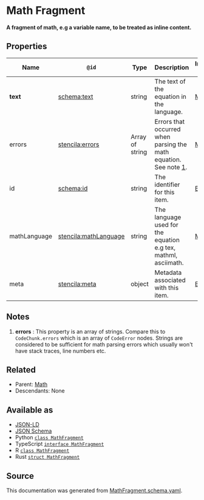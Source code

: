 # Math Fragment

**A fragment of math, e.g a variable name, to be treated as inline content.**

## Properties

| Name         | `@id`                                                                 | Type            | Description                                                                | Inherited from      |
| ------------ | --------------------------------------------------------------------- | --------------- | -------------------------------------------------------------------------- | ------------------- |
| **text**     | [schema:text](https://schema.org/text)                                | string          | The text of the equation in the language.                                  | [Math](Math.md)     |
| errors       | [stencila:errors](https://schema.stenci.la/errors.jsonld)             | Array of string | Errors that occurred when parsing the math equation. See note [1](#notes). | [Math](Math.md)     |
| id           | [schema:id](https://schema.org/id)                                    | string          | The identifier for this item.                                              | [Entity](Entity.md) |
| mathLanguage | [stencila:mathLanguage](https://schema.stenci.la/mathLanguage.jsonld) | string          | The language used for the equation e.g tex, mathml, asciimath.             | [Math](Math.md)     |
| meta         | [stencila:meta](https://schema.stenci.la/meta.jsonld)                 | object          | Metadata associated with this item.                                        | [Entity](Entity.md) |

## Notes

1. **errors** : This property is an array of strings. Compare this to `CodeChunk.errors` which is an array of `CodeError` nodes. Strings are considered to be sufficient for math parsing errors which usually won't have stack traces, line numbers etc.

## Related

- Parent: [Math](Math.md)
- Descendants: None

## Available as

- [JSON-LD](https://schema.stenci.la/MathFragment.jsonld)
- [JSON Schema](https://schema.stenci.la/v1/MathFragment.schema.json)
- Python [`class MathFragment`](https://stencila.github.io/schema/python/docs/types.html#schema.types.MathFragment)
- TypeScript [`interface MathFragment`](https://stencila.github.io/schema/ts/docs/interfaces/mathfragment.html)
- R [`class MathFragment`](https://cran.r-project.org/web/packages/stencilaschema/stencilaschema.pdf)
- Rust [`struct MathFragment`](https://docs.rs/stencila-schema/latest/stencila_schema/struct.MathFragment.html)

## Source

This documentation was generated from [MathFragment.schema.yaml](https://github.com/stencila/stencila/blob/master/schema/schema/MathFragment.schema.yaml).
